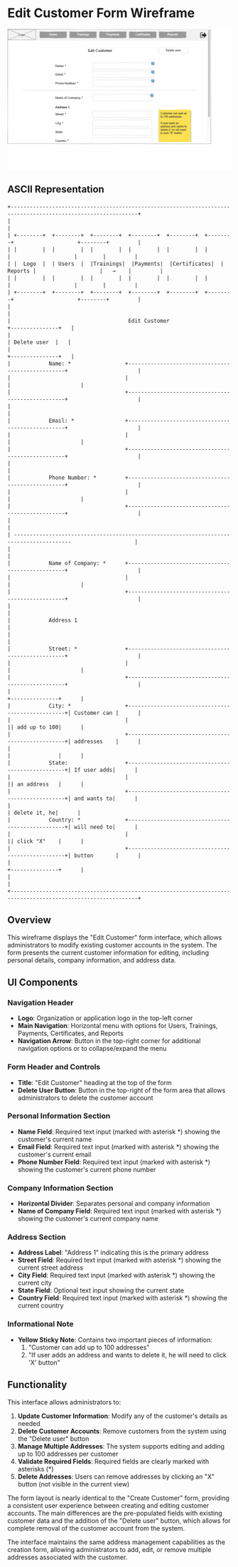 # Edit Customer Form Wireframe

![Edit Customer Form](./a-edit-customer.png)

## ASCII Representation

```
+--------------------------------------------------------------------------------------------------------------+
|                                                                                                              |
| +--------+  +--------+  +--------+  +--------+  +--------+  +--------+                    +--------+         |
| |        |  |        |  |        |  |        |  |        |  |        |                    |        |         |
| |  Logo  |  | Users  |  |Trainings|  |Payments|  |Certificates|  | Reports |                    |   →    |         |
| |        |  |        |  |        |  |        |  |        |  |        |                    |        |         |
| +--------+  +--------+  +--------+  +--------+  +--------+  +--------+                    +--------+         |
|                                                                                                              |
|                                     Edit Customer                                         +---------------+   |
|                                                                                           | Delete user  |   |
|                                                                                           +---------------+   |
|            Name: *                 +--------------------------------------------------+                      |
|                                    |                                                  |                      |
|                                    +--------------------------------------------------+                      |
|                                                                                                              |
|            Email: *                +--------------------------------------------------+                      |
|                                    |                                                  |                      |
|                                    +--------------------------------------------------+                      |
|                                                                                                              |
|            Phone Number: *         +--------------------------------------------------+                      |
|                                    |                                                  |                      |
|                                    +--------------------------------------------------+                      |
|                                                                                                              |
| ----------------------------------------------------------------------------------------                    |
|                                                                                                              |
|            Name of Company: *      +--------------------------------------------------+                      |
|                                    |                                                  |                      |
|                                    +--------------------------------------------------+                      |
|                                                                                                              |
|            Address 1                                                                                         |
|                                                                                                              |
|            Street: *               +--------------------------------------------------+                      |
|                                    |                                                  |                      |
|                                    +--------------------------------------------------+                      |
|                                                                                       +---------------+      |
|            City: *                 +--------------------------------------------------+| Customer can |      |
|                                    |                                                  || add up to 100|      |
|                                    +--------------------------------------------------+| addresses    |      |
|                                                                                       |               |      |
|            State:                  +--------------------------------------------------+| If user adds|      |
|                                    |                                                  || an address   |      |
|                                    +--------------------------------------------------+| and wants to|      |
|                                                                                       | delete it, he|      |
|            Country: *              +--------------------------------------------------+| will need to|      |
|                                    |                                                  || click "X"    |      |
|                                    +--------------------------------------------------+| button       |      |
|                                                                                       +---------------+      |
|                                                                                                              |
+--------------------------------------------------------------------------------------------------------------+
```

## Overview

This wireframe displays the "Edit Customer" form interface, which allows administrators to modify existing customer accounts in the system. The form presents the current customer information for editing, including personal details, company information, and address data.

## UI Components

### Navigation Header
- **Logo**: Organization or application logo in the top-left corner
- **Main Navigation**: Horizontal menu with options for Users, Trainings, Payments, Certificates, and Reports
- **Navigation Arrow**: Button in the top-right corner for additional navigation options or to collapse/expand the menu

### Form Header and Controls
- **Title**: "Edit Customer" heading at the top of the form
- **Delete User Button**: Button in the top-right of the form area that allows administrators to delete the customer account

### Personal Information Section
- **Name Field**: Required text input (marked with asterisk *) showing the customer's current name
- **Email Field**: Required text input (marked with asterisk *) showing the customer's current email
- **Phone Number Field**: Required text input (marked with asterisk *) showing the customer's current phone number

### Company Information Section
- **Horizontal Divider**: Separates personal and company information
- **Name of Company Field**: Required text input (marked with asterisk *) showing the customer's current company name

### Address Section
- **Address Label**: "Address 1" indicating this is the primary address
- **Street Field**: Required text input (marked with asterisk *) showing the current street address
- **City Field**: Required text input (marked with asterisk *) showing the current city
- **State Field**: Optional text input showing the current state
- **Country Field**: Required text input (marked with asterisk *) showing the current country

### Informational Note
- **Yellow Sticky Note**: Contains two important pieces of information:
  1. "Customer can add up to 100 addresses"
  2. "If user adds an address and wants to delete it, he will need to click 'X' button"

## Functionality

This interface allows administrators to:

1. **Update Customer Information**: Modify any of the customer's details as needed
2. **Delete Customer Accounts**: Remove customers from the system using the "Delete user" button
3. **Manage Multiple Addresses**: The system supports editing and adding up to 100 addresses per customer
4. **Validate Required Fields**: Required fields are clearly marked with asterisks (*)
5. **Delete Addresses**: Users can remove addresses by clicking an "X" button (not visible in the current view)

The form layout is nearly identical to the "Create Customer" form, providing a consistent user experience between creating and editing customer accounts. The main differences are the pre-populated fields with existing customer data and the addition of the "Delete user" button, which allows for complete removal of the customer account from the system.

The interface maintains the same address management capabilities as the creation form, allowing administrators to add, edit, or remove multiple addresses associated with the customer.

